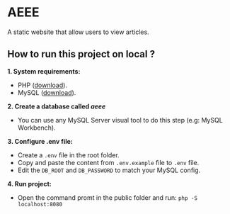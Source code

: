# AEEE

A static website that allow users to view articles.

## How to run this project on local ?
**1. System requirements:**  
- PHP ([download](https://www.php.net/downloads.php)).
- MySQL ([download]([https://dev.mysql.com/downloads/mysql/])).

**2. Create a database called *aeee***  
- You can use any MySQL Server visual tool to do this step (e.g: MySQL Workbench).

**3. Configure .env file:**  
- Create a `.env` file in the root folder.
- Copy and paste the content from `.env.example` file to `.env` file.
- Edit the `DB_ROOT` and `DB_PASSWORD` to match your MySQL config.

**4. Run project:**  
- Open the command promt in the public folder and run: `php -S localhost:8080`
